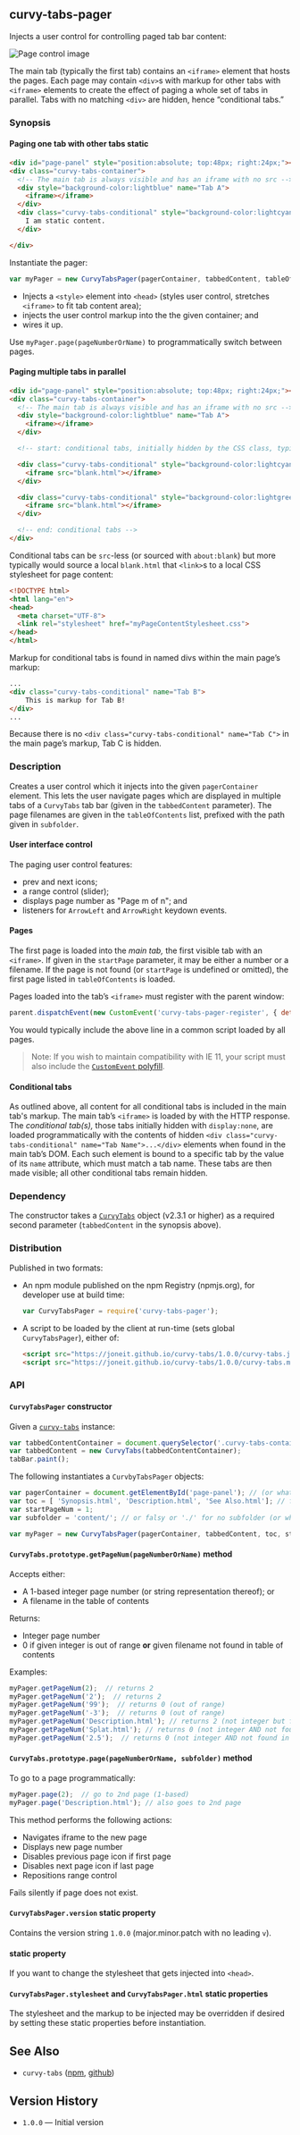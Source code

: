 ## curvy-tabs-pager

Injects a user control for controlling paged tab bar content:

![Page control image](curvy-tabs-pager.png)

The main tab (typically the first tab) contains an `<iframe>` element that hosts the pages. Each page may contain `<div>`s with markup for other tabs with `<iframe>` elements to create the effect of paging a whole set of tabs in parallel. Tabs with no matching `<div>` are hidden, hence “conditional tabs.”

### Synopsis
#### Paging one tab with other tabs static
```html
<div id="page-panel" style="position:absolute; top:48px; right:24px;"></div>
<div class="curvy-tabs-container">
  <!-- The main tab is always visible and has an iframe with no src -->
  <div style="background-color:lightblue" name="Tab A">
    <iframe></iframe>
  </div>
  <div class="curvy-tabs-conditional" style="background-color:lightcyan" name="Notes">
    I am static content.
  </div>

</div>
```
Instantiate the pager:
```js
var myPager = new CurvyTabsPager(pagerContainer, tabbedContent, tableOfContents, startPage, subfolder);
```
* Injects a `<style>` element into `<head>` (styles user control, stretches `<iframe>` to fit tab content area);
* injects the user control markup into the the given container; and
* wires it up.

Use `myPager.page(pageNumberOrName)` to programmatically switch between pages.

#### Paging multiple tabs in parallel
```html
<div id="page-panel" style="position:absolute; top:48px; right:24px;"></div>
<div class="curvy-tabs-container">
  <!-- The main tab is always visible and has an iframe with no src -->
  <div style="background-color:lightblue" name="Tab A">
    <iframe></iframe>
  </div>

  <!-- start: conditional tabs, initially hidden by the CSS class, typically src'd to a blank html file -->

  <div class="curvy-tabs-conditional" style="background-color:lightcyan" name="Tab B">
    <iframe src="blank.html"></iframe>
  </div>

  <div class="curvy-tabs-conditional" style="background-color:lightgreen" name="Tab C">
    <iframe src="blank.html"></iframe>
  </div>

  <!-- end: conditional tabs -->
</div>
```
Conditional tabs can be `src`-less (or sourced with `about:blank`) but more typically would source a local `blank.html` that `<link>`s to a local CSS stylesheet for page content:
```html
<!DOCTYPE html>
<html lang="en">
<head>
  <meta charset="UTF-8">
  <link rel="stylesheet" href="myPageContentStylesheet.css">
</head>
</html>
```
Markup for conditional tabs is found in named divs within the main page’s markup:
```html
...
<div class="curvy-tabs-conditional" name="Tab B">
    This is markup for Tab B!
</div>
...
```
Because there is no `<div class="curvy-tabs-conditional" name="Tab C">` in the main page’s markup, Tab C is hidden.

### Description
Creates a user control which it injects into the given `pagerContainer` element.
This lets the user navigate pages which are displayed in multiple tabs of a `CurvyTabs` tab bar (given in the `tabbedContent` parameter).
The page filenames are given in the `tableOfContents` list, prefixed with the path given in `subfolder`.

#### User interface control
The paging user control features:
* prev and next icons;
* a range control (slider);
* displays page number as "Page m of n"; and
* listeners for `ArrowLeft` and `ArrowRight` keydown events.

#### Pages
The first page is loaded into the _main tab,_ the first visible tab with an `<iframe>`.
If given in the `startPage` parameter, it may be either a number or a filename.
If the page is not found (or `startPage` is undefined or omitted), the first page listed in `tableOfContents` is loaded.

Pages loaded into the tab’s `<iframe>` must register with the parent window:
```js
parent.dispatchEvent(new CustomEvent('curvy-tabs-pager-register', { detail: { window: window }}));
```
You would typically include the above line in a common script loaded by all pages.

> Note: If you wish to maintain compatibility with IE 11, your script must also include the [`CustomEvent` polyfill](https://developer.mozilla.org/docs/Web/API/CustomEvent/CustomEvent#Polyfill).

#### Conditional tabs
As outlined above, all content for all conditional tabs is included in the main tab's markup. The main tab’s `<iframe>` is loaded by with the HTTP response. The _conditional tab(s),_ those tabs initially hidden with `display:none`, are loaded programmatically with the contents of hidden `<div class="curvy-tabs-conditional" name="Tab Name">...</div>` elements when found in the main tab’s DOM. Each such element is bound to a specific tab by the value of its `name` attribute, which must match a tab name. These tabs are then made visible; all other conditional tabs remain hidden.

### Dependency
The constructor takes a [`CurvyTabs`](#see-also) object (v2.3.1 or higher) as a required second parameter (`tabbedContent` in the synopsis above).

### Distribution
Published in two formats:

* An npm module published on the npm Registry (npmjs.org), for developer use at build time:
   ```js
   var CurvyTabsPager = require('curvy-tabs-pager');
   ```
* A script to be loaded by the client at run-time (sets global `CurvyTabsPager`), either of:
   ```html
   <script src="https://joneit.github.io/curvy-tabs/1.0.0/curvy-tabs.js"></script>
   <script src="https://joneit.github.io/curvy-tabs/1.0.0/curvy-tabs.min.js"></script>
   ```

### API

#### `CurvyTabsPager` constructor

Given a [`curvy-tabs`](https://github.com/joneit/curvy-tabs) instance:
```js
var tabbedContentContainer = document.querySelector('.curvy-tabs-container'); // or whatever
var tabbedContent = new CurvyTabs(tabbedContentContainer);
tabBar.paint();
```
The following instantiates a `CurvbyTabsPager` objects:
```js
var pagerContainer = document.getElementById('page-panel'); // (or whatever)
var toc = [ 'Synopsis.html', 'Description.html', 'See Also.html']; // for example
var startPageNum = 1;
var subfolder = 'content/'; // or falsy or './' for no subfolder (or whatever)

var myPager = new CurvyTabsPager(pagerContainer, tabbedContent, toc, startPageNum, subfolder);
```

#### `CurvyTabs.prototype.getPageNum(pageNumberOrName)` method

Accepts either:
* A 1-based integer page number (or string representation thereof); or
* A filename in the table of contents

Returns:
* Integer page number
* 0 if given integer is out of range **or** given filename not found in table of contents

Examples:
```js
myPager.getPageNum(2);  // returns 2
myPager.getPageNum('2');  // returns 2
myPager.getPageNum('99');  // returns 0 (out of range)
myPager.getPageNum('-3');  // returns 0 (out of range)
myPager.getPageNum('Description.html'); // returns 2 (not integer but found in ToC)
myPager.getPageNum('Splat.html'); // returns 0 (not integer AND not found in ToC)
myPager.getPageNum('2.5');  // returns 0 (not integer AND not found in ToC either)
```

#### `CurvyTabs.prototype.page(pageNumberOrName, subfolder)` method

To go to a page programmatically:
```js
myPager.page(2);  // go to 2nd page (1-based)
myPager.page('Description.html'); // also goes to 2nd page
```

This method performs the following actions:
* Navigates iframe to the new page
* Displays new page number
* Disables previous page icon if first page
* Disables next page icon if last page
* Repositions range control

Fails silently if page does not exist.

#### `CurvyTabsPager.version` static property

Contains the version string `1.0.0` (major.minor.patch with no leading `v`).

####  static property

If you want to change the stylesheet that gets injected into `<head>`.

#### `CurvyTabsPager.stylesheet` and `CurvyTabsPager.html` static properties

The stylesheet and the markup to be injected may be overridden if desired by setting these static properties before instantiation.


## See Also
* `curvy-tabs` ([npm](https://npmjs.org/package/curvy-tabs), [github](https://github.com/joneit/curvy-tabs))

## Version History
* `1.0.0` — Initial version
